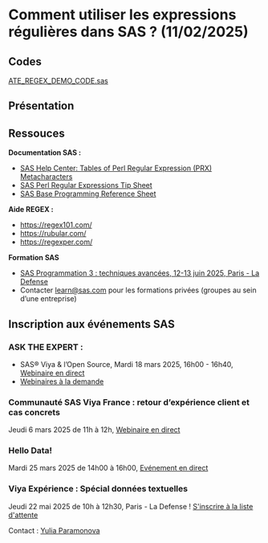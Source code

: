 # Comment utiliser les expressions régulières dans SAS ? (11/02/2025)
## Codes
[ATE_REGEX_DEMO_CODE.sas](./ATE_REGEX_DEMO_CODE.sas)

## Présentation
## Ressouces
**Documentation SAS :**
- [SAS Help Center: Tables of Perl Regular Expression (PRX) Metacharacters](https://go.documentation.sas.com/doc/en/pgmsascdc/default/lefunctionsref/p0s9ilagexmjl8n1u7e1t1jfnzlk.htm)
- [SAS Perl Regular Expressions Tip Sheet](https://support.sas.com/content/dam/SAS/support/en/products-solutions/base-sas/tip-sheets/regexp-tip-sheet.pdf)
- [SAS Base Programming Reference Sheet](https://www.sas.com/content/dam/SAS/documents/technical/certification/exam-content/base-programming-ref-sheet.pdf)

**Aide REGEX :**
- https://regex101.com/
- https://rubular.com/
- https://regexper.com/

**Formation SAS**
- [SAS Programmation 3 : techniques avancées, 12-13 juin 2025, Paris - La Defense](https://learn.sas.com/course/view.php?id=211)
- Contacter learn@sas.com pour les formations privées (groupes au sein d’une entreprise)

## 
## Inscription aux événements SAS
### ASK THE EXPERT : 
- SAS® Viya & l’Open Source, Mardi 18 mars 2025, 16h00 - 16h40, [Webinaire en direct](https://www.sas.com/fr_fr/webinars/sas-viya-open-source.html)
- [Webinaires à la demande](https://www.sas.com/fr_fr/learn/ask-the-expert-webinars.html#webinaires-%C3%A0-la-demande)

### Communauté SAS Viya France : retour d’expérience client et cas concrets
Jeudi 6 mars 2025 de 11h à 12h, [Webinaire en direct](https://www.sas.com/fr_fr/webinars/sas-viya-community.html)

### Hello Data! 
Mardi 25 mars 2025 de 14h00 à 16h00, [Evénement en direct](https://www.sas.com/fr_fr/events/hello-data.html)

### Viya Expérience : Spécial données textuelles 
Jeudi 22 mai 2025 de 10h à 12h30, Paris - La Defense ! [S'inscrire à la liste d'attente](mailto:yulia.paramonova@sas.com?subject=Viya%20Experience%2022%20mai%202025%20Waiting%20List)


Contact : [Yulia Paramonova](https://www.linkedin.com/in/yulia-paramonova/)
